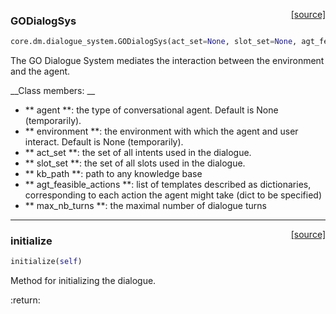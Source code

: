 <span style="float:right;">[[source]](https://github.com/matthiasplappert/keras-rl/blob/master/core/dm/dialogue_system.py#L13)</span>
### GODialogSys

```python
core.dm.dialogue_system.GODialogSys(act_set=None, slot_set=None, agt_feasible_actions=None, params=None)
```


The GO Dialogue System mediates the interaction between the environment and the agent.

__Class members: __


- ** agent **: the type of conversational agent. Default is None (temporarily).
- ** environment **: the environment with which the agent and user interact. Default is None (temporarily).
- ** act_set **: the set of all intents used in the dialogue.
- ** slot_set **: the set of all slots used in the dialogue.
- ** kb_path **: path to any knowledge base
- ** agt_feasible_actions **: list of templates described as dictionaries, corresponding to each action the agent might take
			(dict to be specified)
- ** max_nb_turns **: the maximal number of dialogue turns


----

<span style="float:right;">[[source]](https://github.com/matthiasplappert/keras-rl/blob/master/core/dm/dialogue_system.py#L98)</span>

### initialize


```python
initialize(self)
```



Method for initializing the dialogue.

:return: 

